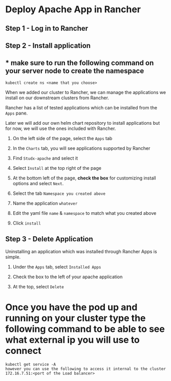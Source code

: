 # Deploy Apache App in Rancher

## Step 1 - Log in to Rancher

## Step 2 - Install application

## * make sure to run the following command on your **server node** to create the namespace
```
kubectl create ns <name that you choose>
```

When we added our cluster to Rancher, we can manage the applications we install on our downstream clusters from Rancher.  

Rancher has a list of tested applications which can be installed from the `Apps` pane.

Later we will add our own helm chart repository to install applications but for now, we will use the ones included with Rancher.

1. On the left side of the page, select the `Apps` tab

2. In the `Charts` tab, you will see applications supported by Rancher

3. Find `Studx-apache` and select it

4. Select `Install` at the top right of the page

5. At the bottom left of the page, **check the box** for customizing install options and select `Next`.

6. Select the tab `Namespace you created above`
   
7. Name the application `whatever`



8. Edit the yaml file `name` & `namespace` to match what you created above

9. Click `install`

## Step 3 - Delete Application

Uninstalling an application which was installed through Rancher Apps is simple.

1. Under the `Apps` tab, select `Installed Apps`

2. Check the box to the left of your apache application

3. At the top, select `Delete`

# Once you have the pod up and running on your cluster type the following command to be able to see what external ip you will use to connect
```
kubectl get service -A
however you can use the following to access it internal to the cluster
172.16.7.51:<port of the Load balancer>
```